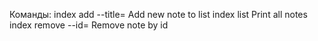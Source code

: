 Команды:
   index add --title=	Add new note to list
   index list   Print all notes
   index remove --id= Remove note by id
